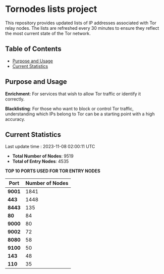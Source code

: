 # Tornodes lists project

This repository provides updated lists of IP addresses associated with Tor relay nodes. The lists are refreshed every 30 minutes to ensure they reflect the most current state of the Tor network.

## Table of Contents

- [Purpose and Usage](#purpose-and-usage)
- [Current Statistics](#current-statistics)


## Purpose and Usage

**Enrichment**: For services that wish to allow Tor traffic or identify it correctly.

**Blacklisting**: For those who want to block or control Tor traffic, understanding which IPs belong to Tor can be a starting point with a high accuracy.

## Current Statistics

Last update time : 2023-11-08 02:00:11 UTC

- **Total Number of Nodes**: 9519
- **Total of Entry Nodes**: 4535

**TOP 10 PORTS USED FOR TOR ENTRY NODES**

| **Port** | **Number of Nodes** |
|------|-----------------|
| **9001**   | 1841  |
| **443**   | 1448  |
| **8443**   | 135  |
| **80**   | 84  |
| **9000**   | 80  |
| **9002**   | 72  |
| **8080**   | 58  |
| **9100**   | 50  |
| **143**   | 48  |
| **110**   | 35  |

